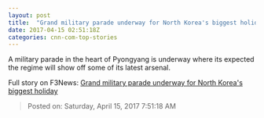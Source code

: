 ```yaml
---
layout: post
title:  "Grand military parade underway for North Korea's biggest holiday"
date: 2017-04-15 02:51:18Z
categories: cnn-com-top-stories
---
```


A military parade in the heart of Pyongyang is underway where its expected the regime will show off some of its latest arsenal.


Full story on F3News: [Grand military parade underway for North Korea's biggest holiday](http://www.f3nws.com/n/cAR3s)

> Posted on: Saturday, April 15, 2017 7:51:18 AM
